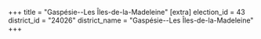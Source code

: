 +++
title = "Gaspésie--Les Îles-de-la-Madeleine"
[extra]
election_id = 43
district_id = "24026"
district_name = "Gaspésie--Les Îles-de-la-Madeleine"
+++
